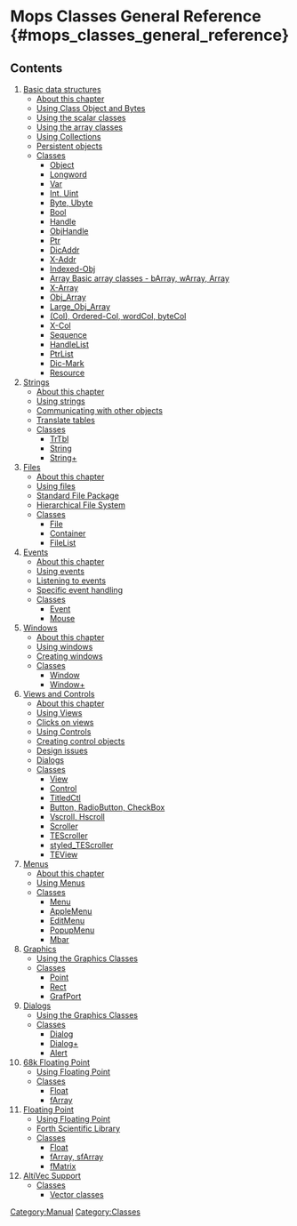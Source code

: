 Mops Classes General Reference {#mops_classes_general_reference}
==============================

Contents
--------

1.  [Basic data structures](Classes_1 "wikilink")
    -   [About this chapter](Classes_1#About_this_chapter "wikilink")
    -   [Using Class Object and
        Bytes](Classes_1#Using_Class_Object_and_Bytes "wikilink")
    -   [Using the scalar
        classes](Classes_1#Using_the_scalar_classes "wikilink")
    -   [Using the array
        classes](Classes_1#Using_the_array_classes "wikilink")
    -   [Using Collections](Classes_1#Using_Collections "wikilink")
    -   [Persistent objects](Classes_1#Persistent_objects "wikilink")
    -   [Classes](Classes_1#Classes "wikilink")
        -   [Object](Classes_1#Object "wikilink")
        -   [Longword](Classes_1#Longword "wikilink")
        -   [Var](Classes_1#Var "wikilink")
        -   [Int, Uint](Classes_1#Int,_Uint "wikilink")
        -   [Byte, Ubyte](Classes_1#Byte,_Ubyte "wikilink")
        -   [Bool](Classes_1#Bool "wikilink")
        -   [Handle](Classes_1#Handle "wikilink")
        -   [ObjHandle](Classes_1#ObjHandle "wikilink")
        -   [Ptr](Classes_1#Ptr "wikilink")
        -   [DicAddr](Classes_1#DicAddr "wikilink")
        -   [X-Addr](Classes_1#X-Addr "wikilink")
        -   [Indexed-Obj](Classes_1#Indexed-Obj "wikilink")
        -   [Array Basic array classes - bArray, wArray,
            Array](Classes_1#Basic_array_classes_-_bArray,_wArray,_Array "wikilink")
        -   [X-Array](Classes_1#X-Array "wikilink")
        -   [Obj\_Array](Classes_1#Obj_Array "wikilink")
        -   [Large\_Obj\_Array](Classes_1#Large_Obj_Array "wikilink")
        -   [(Col), Ordered-Col, wordCol,
            byteCol](Classes_1#(Col),_Ordered-Col,_wordCol,_byteCol "wikilink")
        -   [X-Col](Classes_1#X-Col "wikilink")
        -   [Sequence](Classes_1#Sequence "wikilink")
        -   [HandleList](Classes_1#HandleList "wikilink")
        -   [PtrList](Classes_1#PtrList "wikilink")
        -   [Dic-Mark](Classes_1#Dic-Mark "wikilink")
        -   [Resource](Classes_1#Resource "wikilink")
2.  [Strings](Classes_2 "wikilink")
    -   [About this chapter](Classes_2#About_this_chapter "wikilink")
    -   [Using strings](Classes_2#Using_strings "wikilink")
    -   [Communicating with other
        objects](Classes_2#Communicating_with_other_objects "wikilink")
    -   [Translate tables](Classes_2#Translate_tables "wikilink")
    -   [Classes](Classes_2#Classes "wikilink")
        -   [TrTbl](Classes_2#TrTbl "wikilink")
        -   [String](Classes_2#String "wikilink")
        -   [String+](Classes_2#String&amp;#43; "wikilink")
3.  [Files](Classes_3 "wikilink")
    -   [About this chapter](Classes_3#About_this_chapter "wikilink")
    -   [Using files ](Classes_3#Using_files "wikilink")
    -   [Standard File
        Package](Classes_3#Standard_File_Package "wikilink")
    -   [Hierarchical File
        System](Classes_3#Hierarchical_File_System "wikilink")
    -   [Classes](Classes_3#Classes "wikilink")
        -   [File](Classes_3#File "wikilink")
        -   [Container](Classes_3#Container "wikilink")
        -   [FileList](Classes_3#FileList "wikilink")
4.  [Events](Classes_4 "wikilink")
    -   [About this chapter](Classes_4#About_this_chapter "wikilink")
    -   [Using events](Classes_4#Using_events "wikilink")
    -   [Listening to events](Classes_4#Listening_to_events "wikilink")
    -   [Specific event
        handling](Classes_4#Specific_event_handling "wikilink")
    -   [Classes](Classes_4#Classes "wikilink")
        -   [Event](Classes_4#Event "wikilink")
        -   [Mouse](Classes_4#Mouse "wikilink")
5.  [Windows](Classes_5 "wikilink")
    -   [About this chapter](Classes_5#About_this_chapter "wikilink")
    -   [Using windows](Classes_5#Using_windows "wikilink")
    -   [Creating windows](Classes_5#Creating_windows "wikilink")
    -   [Classes](Classes_5#Classes "wikilink")
        -   [Window](Classes_5#Window "wikilink")
        -   [Window+](Classes_5#Window&amp;#43; "wikilink")
6.  [Views and Controls](Classes_6 "wikilink")
    -   [About this chapter](Classes_6#About_this_chapter "wikilink")
    -   [Using Views ](Classes_6#Using_Views "wikilink")
    -   [Clicks on views](Classes_6#Clicks_on_views "wikilink")
    -   [Using Controls](Classes_6#Using_Controls "wikilink")
    -   [Creating control
        objects](Classes_6#Creating_control_objects "wikilink")
    -   [Design issues](Classes_6#Design_issues "wikilink")
    -   [Dialogs](Classes_6#Dialogs "wikilink")
    -   [Classes](Classes_6#Classes "wikilink")
        -   [View](Classes_6#View "wikilink")
        -   [Control](Classes_6#Control "wikilink")
        -   [TitledCtl](Classes_6#TitledCtl "wikilink")
        -   [Button, RadioButton, CheckBox](Classes_6#Button "wikilink")
        -   [Vscroll, Hscroll](Classes_6#Vscroll "wikilink")
        -   [Scroller](Classes_6#Scroller "wikilink")
        -   [TEScroller](Classes_6#TEScroller "wikilink")
        -   [styled\_TEScroller](Classes_6#styled "wikilink")
        -   [TEView](Classes_6#TEView "wikilink")
7.  [Menus](Classes_7 "wikilink")
    -   [About this chapter](Classes_7#About_this_chapter "wikilink")
    -   [Using Menus](Classes_7#Using_Menus "wikilink")
    -   [Classes](Classes_7#Classes "wikilink")
        -   [Menu](Classes_7#Menu "wikilink")
        -   [AppleMenu](Classes_7#AppleMenu "wikilink")
        -   [EditMenu](Classes_7#EditMenu "wikilink")
        -   [PopupMenu](Classes_7#PopupMenu "wikilink")
        -   [Mbar](Classes_7#Mbar "wikilink")
8.  [Graphics](Classes_8 "wikilink")
    -   [Using the Graphics Classes](Classes_8#Using "wikilink")
    -   [Classes](Classes_8#Classes "wikilink")
        -   [Point](Classes_8#Point "wikilink")
        -   [Rect](Classes_8#Rect "wikilink")
        -   [GrafPort](Classes_8#GrafPort "wikilink")
9.  [Dialogs](Classes_9 "wikilink")
    -   [Using the Graphics Classes](Classes_9#Using "wikilink")
    -   [Classes](Classes_9#Classes "wikilink")
        -   [Dialog](Classes_9#Dialog "wikilink")
        -   [Dialog+](Classes_9#DialogP "wikilink")
        -   [Alert](Classes_9#Alert "wikilink")
10. [68k Floating Point](Classes_10 "wikilink")
    -   [Using Floating Point](Classes_10#Using "wikilink")
    -   [Classes](Classes_10#Classes "wikilink")
        -   [Float](Classes_10#Float "wikilink")
        -   [fArray](Classes_10#fArray "wikilink")
11. [Floating Point](Classes_11 "wikilink")
    -   [Using Floating Point](Classes_11#Using "wikilink")
    -   [Forth Scientific Library](Classes_11#Scientific "wikilink")
    -   [Classes](Classes_11#Classes "wikilink")
        -   [Float](Classes_11#Float "wikilink")
        -   [fArray, sfArray](Classes_11#fArray "wikilink")
        -   [fMatrix](Classes_11#fMatrix "wikilink")
12. [AltiVec Support](Classes_12 "wikilink")
    -   [Classes](Classes_12#Classes "wikilink")
        -   [Vector classes](Classes_12#Vector "wikilink")

[Category:Manual](Category:Manual "wikilink")
[Category:Classes](Category:Classes "wikilink")
